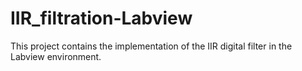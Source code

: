 # IIR_filtration-Labview
This project contains the implementation of the IIR digital filter in the Labview environment.
